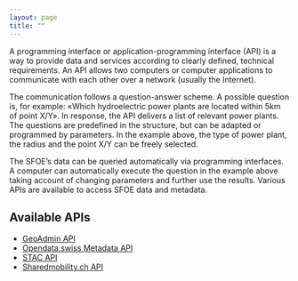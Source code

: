 ```yaml
---
layout: page
title: ""
---
```


A programming interface or application-programming interface (API) is a way to provide data and services according to clearly defined, technical requirements. An API allows two computers or computer applications to communicate with each other over a network (usually the Internet).

The communication follows a question-answer scheme. A possible question is, for example: «Which hydroelectric power plants are located within 5km of point X/Y». In response, the API delivers a list of relevant power plants. The questions are predefined in the structure, but can be adapted or programmed by parameters. In the example above, the type of power plant, the radius and the point X/Y can be freely selected.

The SFOE’s data can be queried automatically via programming interfaces. A computer can automatically execute the question in the example above taking account of changing parameters and further use the results. Various APIs are available to access SFOE data and metadata.


## Available APIs
* [GeoAdmin API](https://nrohrbach.github.io/ApiDocumentation/GeoAdminAPI/)
* [Opendata.swiss Metadata API](https://nrohrbach.github.io/ApiDocumentation/Opendata.swissMetadataAPI/)
* [STAC API](https://nrohrbach.github.io/ApiDocumentation/StacAPI/)
* [Sharedmobility.ch API](https://nrohrbach.github.io/ApiDocumentation/Sharedmobility.ch-API/)
